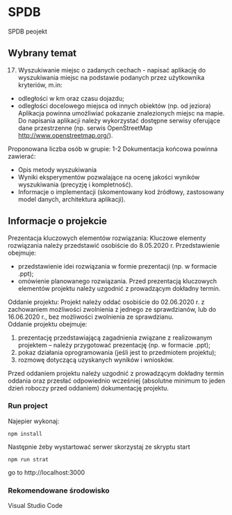 # SPDB
SPDB peojekt

## Wybrany temat

17. Wyszukiwanie miejsc o zadanych cechach - napisać aplikację do wyszukiwania miejsc na podstawie podanych przez użytkownika kryteriów, m.in: 
- odległości w km oraz czasu dojazdu; 
- odległości docelowego miejsca od innych obiektów (np.  od jeziora) Aplikacja powinna umożliwiać pokazanie znalezionych miejsc na mapie. Do napisania aplikacji należy wykorzystać dostępne serwisy oferujące dane przestrzenne (np. serwis OpenStreetMap http://www.openstreetmap.org/). 
 
Proponowana liczba osób w grupie: 1-2 Dokumentacja końcowa powinna zawierać: 
- Opis metody wyszukiwania 
- Wyniki eksperymentów pozwalające na ocenę jakości wyników wyszukiwania (precyzję i kompletność). 
- Informacje o implementacji (skomentowany kod źródłowy, zastosowany model danych, architektura aplikacji). 
 

## Informacje o projekcie

Prezentacja kluczowych elementów rozwiązania: Kluczowe elementy rozwiązania należy przedstawić osobiście do 8.05.2020 r. Przedstawienie obejmuje:  
- przedstawienie idei rozwiązania w formie prezentacji (np. w formacie .ppt); 
- omówienie planowanego rozwiązania. Przed prezentacją kluczowych elementów projektu należy uzgodnić z prowadzącym dokładny termin.  
 
Oddanie projektu: Projekt należy oddać osobiście do 02.06.2020 r. z zachowaniem możliwości zwolnienia z jednego ze sprawdzianów, lub do 16.06.2020 r., bez możliwości zwolnienia ze sprawdzianu.  
Oddanie projektu obejmuje: 
1. prezentację przedstawiającą zagadnienia związane z realizowanym projektem – należy przygotować prezentację (np. w formacie .ppt); 
2. pokaz działania oprogramowania (jeśli jest to przedmiotem projektu); 
3. rozmowę dotyczącą uzyskanych wyników i wniosków.  
 
Przed oddaniem projektu należy uzgodnić z prowadzącym dokładny termin oddania oraz przesłać odpowiednio wcześniej (absolutne minimum to jeden dzień roboczy przed oddaniem) dokumentację projektu. 


### Run project

Najepier wykonaj:
```
npm install
```

Następnie żeby wystartować serwer skorzystaj ze skryptu start

```
npm run strat
```

go to http://localhost:3000

### Rekomendowane środowisko

Visual Studio Code
